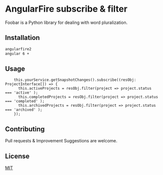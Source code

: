 # AngularFire subscribe  & filter

Foobar is a Python library for dealing with word pluralization.

## Installation

```bash
angularfire2
angular 6 +
```

## Usage

```
    this.yourService.getSnapshotChanges().subscribe((resObj: ProjectInterface[]) => { 
      this.activeProjects = resObj.filter(project => project.status === 'active' );
      this.completedProjects = resObj.filter(project => project.status === 'completed' );
      this.archivedProjects = resObj.filter(project => project.status === 'archived' );
    });
```

## Contributing
Pull requests & Improvement Suggestions are welcome.

## License
[MIT](https://choosealicense.com/licenses/mit/)
